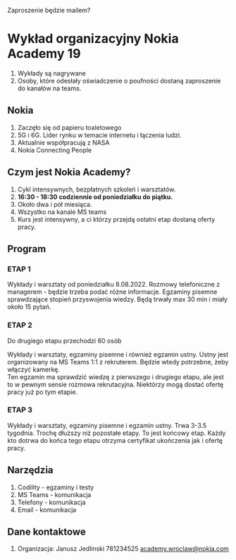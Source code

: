 Zaproszenie będzie mailem?

# Wykład organizacyjny Nokia Academy 19

1. Wykłady są nagrywane
2. Osoby, które odesłały oświadczenie o poufności dostaną zaproszenie do kanałów na teams.

## Nokia

1. Zaczęło się od papieru toaletowego
2. 5G i 6G. Lider rynku w temacie internetu i łączenia ludzi.
3. Aktualnie współpracują z NASA
4. Nokia Connecting People
   
## Czym jest Nokia Academy?

1. Cykl intensywnych, bezpłatnych szkoleń i warsztatów.
2. **16:30 - 18:30 codziennie od poniedziałku do piątku.**
3. Około dwa i pół miesiąca.
4. Wszystko na kanale MS teams
5. Kurs jest intensywny, a ci którzy przejdą ostatni etap dostaną oferty pracy.

## Program

### ETAP 1

Wykłady i warsztaty od poniedziałku 8.08.2022. Rozmowy telefoniczne z managerem - będzie trzeba podać różne informacje. Egzaminy pisemne sprawdzające stopień przyswojenia wiedzy. Będą trwały max 30 min i miały około 15 pytań.

### ETAP 2

Do drugiego etapu przechodzi 60 osób  

Wykłady i warsztaty, egzaminy pisemne i również egzamin ustny. Ustny jest organizowany na MS Teams 1:1 z rekruterem. Będzie wtedy potrzebne, żeby włączyć kamerkę.  
Ten egzamin ma sprawdzić wiedzę z pierwszego i drugiego etapu, ale jest to w pewnym sensie rozmowa rekrutacyjna. Niektórzy mogą dostać ofertę pracy już po tym etapie.

### ETAP 3

Wykłady i warsztaty, egzaminy pisemne i egzamin ustny. Trwa 3-3.5 tygodnia. Trochę dłuższy niż pozostałe etapy. To jest końcowy etap. Każdy kto dotrwa do końca tego etapu otrzyma certyfikat ukończenia jak i ofertę pracy.

## Narzędzia

1. Codility - egzaminy i testy
2. MS Teams - komunikacja
3. Telefony - komunikacja
4. Email - komunikacja

## Dane kontaktowe

1. Organizacja: Janusz Jedlinski 781234525 academy.wroclaw@nokia.com
